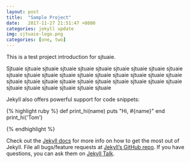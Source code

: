 ```yaml
---
layout: post
title:  "Sample Project"
date:   2017-11-27 21:51:47 +0800
categories: jekyll update
img: sjtuaie-logo.png
categories: [one, two]
---
```

This is a test project introduction for sjtuaie.

Sjtuaie sjtuaie sjtuaie sjtuaie sjtuaie sjtuaie sjtuaie sjtuaie sjtuaie sjtuaie sjtuaie sjtuaie sjtuaie sjtuaie sjtuaie sjtuaie sjtuaie sjtuaie sjtuaie sjtuaie sjtuaie sjtuaie sjtuaie sjtuaie sjtuaie sjtuaie sjtuaie sjtuaie sjtuaie sjtuaie sjtuaie sjtuaie sjtuaie sjtuaie sjtuaie sjtuaie 

Jekyll also offers powerful support for code snippets:

{% highlight ruby %}
def print_hi(name)
  puts "Hi, #{name}"
end
print_hi('Tom')

{% endhighlight %}

Check out the [Jekyll docs][jekyll-docs] for more info on how to get the most out of Jekyll. File all bugs/feature requests at [Jekyll’s GitHub repo][jekyll-gh]. If you have questions, you can ask them on [Jekyll Talk][jekyll-talk].

[jekyll-docs]: http://jekyllrb.com/docs/home
[jekyll-gh]:   https://github.com/jekyll/jekyll
[jekyll-talk]: https://talk.jekyllrb.com/
